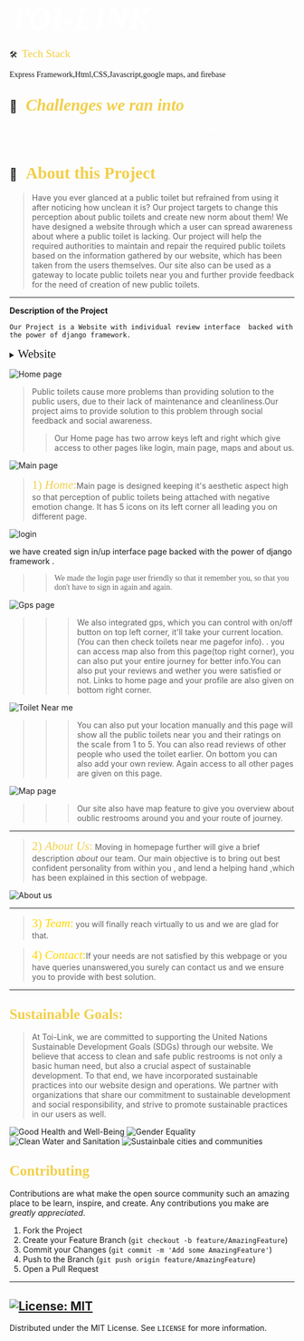 # <span style="color:#fff; font-family: 'Bebas Neue'; font-size: 2em;">_TOI-LINK_ </span>

🛠 &nbsp;<span style="color: #f2cf4a; font-family: Babas; font-size: 1.4em;">Tech Stack

</span>

<span style="font-family: 'Arial, Helvetica, sans-serif';"> Express Framework,Html,CSS,Javascript,google maps, and firebase
</span>

## 💼 &nbsp; <span style="color: #f2cf4a; font-family: Babas; font-size: 1.4em;">_Challenges we ran into_

</span>
<span style="color:#fff; font-family: 'Bebas Neue'; font-size: 1.2em;">Integrating maps to our site and putting backend for the user review section.
</span>

## 🔭 &nbsp; <span style="color: #f2cf4a; font-family: Babas; font-size: 1.4em;">About this Project

</span>

> Have you ever glanced at a public toilet but refrained from
> using it after noticing how unclean it is?
> Our project targets to change this perception about public
> toilets and create new norm about them!
> We have designed a website through which a user can spread
> awareness about where a public toilet is lacking.
> Our project will help the required authorities to maintain and
> repair the required public toilets based on the information
> gathered by our website, which has been taken from the users
> themselves.
> Our site also can be used as a gateway to locate public toilets
> near you and further provide feedback for the need of creation
> of new public toilets.
> </span>

---

**Description of the Project**

`Our Project is a Website with individual review interface  backed with the power of django framework.`

<details>
           <summary><span style="font-family:Papyrus; font-size:1.5em;">Website</span></summary>
           <p></p>
         </details>

![Home page](Images/home.png)

> Public toilets cause more problems than providing
> solution to the public users, due to their lack of
> maintenance and cleanliness.Our project aims to
> provide solution to this problem through social
> feedback and social awareness.
>
> > Our Home page has two arrow keys
> > left and right which give access to other pages like login, main page, maps and about us.

![Main page](Images/main.png)

> <span style="color: #f2cf4a; font-family: Babas; font-size: 1.5em;">1) _Home_:</span>Main page is designed keeping it's aesthetic aspect high so that perception of public toilets being attached with negative emotion change. It has 5 icons on its left corner all leading you on different page.

![login](Images/login.jpg)

we have created sign in/up interface page backed with the power of django framework .

> > <span style="font-family: 'Lucida Console';">We made the login page user friendly so that it remember you, so that you don't have to sign in again and again. </span>

![Gps page](Images/gps.png)

> > > We also integrated gps, which you can control with on/off button on top left corner, it'll take your current location.(You can then check toilets near me pagefor info). . you can access map also from this page(top right corner), you can also put your entire journey for better info.You can also put your reviews and wether you were satisfied or not. Links to home page and your profile are also given on bottom right corner.

![Toilet Near me](Images/toilet.png)

> > > You can also put your location manually and this page will show all the public toilets near you and their ratings on the scale from 1 to 5. You can also read reviews of other people who used the toilet earlier. On bottom you can also add your own review. Again access to all other pages are given on this page.

![Map page](Images/map.png)

> > > Our site also have map feature to give you overview about oublic restrooms around you and your route of journey.


---



> <span style="color: #f2cf4a; font-family: Babas; font-size: 1.5em;">2) _About Us_:</span>
> Moving in homepage further will give a brief description _about_ our team. Our main objective is to bring out best confident personality from within you , and lend a helping hand ,which has been explained in this section of webpage.

![About us](Images/about_us.png)

---

> <span style="color:gold; font-family: Babas; font-size: 1.5em;">3) _Team_:</span> you will finally reach virtually to us and we are glad for that.

> <span style="color:gold; font-family: Babas; font-size: 1.5em;">4) _Contact_:</span>If your needs are not satisfied by this webpage or you have queries unanswered,you surely can contact us and we ensure you to provide with best solution.

---

## <span style="color: #f2cf4a; font-family: Babas; font-size: 1.2em;"> Sustainable Goals:</span>
> At Toi-Link, we are committed to supporting the United Nations Sustainable Development Goals (SDGs) through our website. We believe that access to clean and safe public restrooms is not only a basic human need, but also a crucial aspect of sustainable development. To that end, we have incorporated sustainable practices into our website design and operations. We partner with organizations that share our commitment to sustainable development and social responsibility, and strive to promote sustainable practices in our users as well.
 <div>
    <img src="Images/sdg3.png" alt="Good Health and Well-Being">
    <img src="Images/sdg5.png" alt="Gender Equality">
    <img src="Images/sdg6.png" alt="Clean Water and Sanitation">
    <img src="Images/sdg11.png" alt="Sustainbale cities and communities">
</div>

<!-- CONTRIBUTING -->

## <span style="color: #f2cf4a; font-family: Babas; font-size: 1.2em;">Contributing

</span>

Contributions are what make the open source community such an amazing place to be learn, inspire, and create. Any contributions you make are _greatly appreciated_.

1. Fork the Project
2. Create your Feature Branch (`git checkout -b feature/AmazingFeature`)
3. Commit your Changes (`git commit -m 'Add some AmazingFeature'`)
4. Push to the Branch (`git push origin feature/AmazingFeature`)
5. Open a Pull Request

---

<!-- LICENSE -->

## [![License: MIT](https://img.shields.io/badge/License-MIT-yellow.svg)](https://opensource.org/licenses/MIT)

Distributed under the MIT License. See `LICENSE` for more information.
